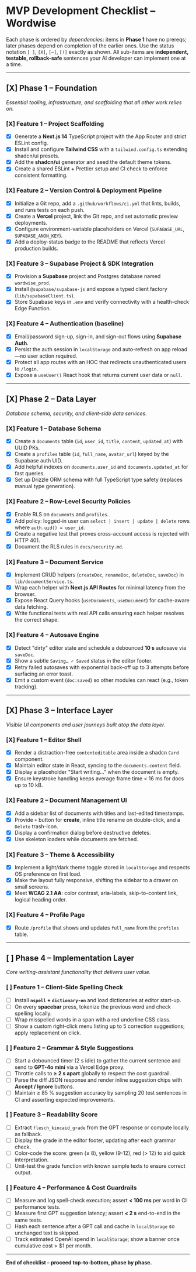 # MVP Development Checklist – **Wordwise**

Each phase is ordered by *dependencies*: items in **Phase 1** have no prereqs; later phases depend on completion of the earlier ones.
Use the status notation `[ ]`, `[X]`, `[~]`, `[!]` exactly as shown.
All sub-items are **independent, testable, rollback-safe** sentences your AI developer can implement one at a time.

---

## [X] Phase 1 – Foundation
*Essential tooling, infrastructure, and scaffolding that all other work relies on.*

### [X] Feature 1 – Project Scaffolding
- [X] Generate a **Next.js 14** TypeScript project with the App Router and strict ESLint config.
- [X] Install and configure **Tailwind CSS** with a `tailwind.config.ts` extending shadcn/ui presets.
- [X] Add the **shadcn/ui** generator and seed the default theme tokens.
- [X] Create a shared ESLint + Prettier setup and CI check to enforce consistent formatting.

### [X] Feature 2 – Version Control & Deployment Pipeline
- [X] Initialize a Git repo, add a `.github/workflows/ci.yml` that lints, builds, and runs tests on each push.
- [X] Create a **Vercel** project, link the Git repo, and set automatic preview deployments.
- [X] Configure environment-variable placeholders on Vercel (`SUPABASE_URL`, `SUPABASE_ANON_KEY`).
- [X] Add a deploy-status badge to the README that reflects Vercel production builds.

### [X] Feature 3 – Supabase Project & SDK Integration
- [X] Provision a **Supabase** project and Postgres database named `wordwise_prod`.
- [X] Install `@supabase/supabase-js` and expose a typed client factory (`lib/supabaseClient.ts`).
- [X] Store Supabase keys in `.env` and verify connectivity with a health-check Edge Function.

### [X] Feature 4 – Authentication (baseline)
- [X] Email/password sign-up, sign-in, and sign-out flows using **Supabase Auth**.
- [X] Persist the auth session in `localStorage` and auto-refresh on app reload—no user action required.
- [X] Protect all app routes with an HOC that redirects unauthenticated users to `/login`.
- [X] Expose a `useUser()` React hook that returns current user data or `null`.

---

## [X] Phase 2 – Data Layer
*Database schema, security, and client-side data services.*

### [X] Feature 1 – Database Schema
- [X] Create a `documents` table (`id`, `user_id`, `title`, `content`, `updated_at`) with UUID PKs.
- [X] Create a `profiles` table (`id`, `full_name`, `avatar_url`) keyed by the Supabase auth UID.
- [X] Add helpful indexes on `documents.user_id` and `documents.updated_at` for fast queries.
- [X] Set up Drizzle ORM schema with full TypeScript type safety (replaces manual type generation).

### [X] Feature 2 – Row-Level Security Policies
- [X] Enable RLS on `documents` and `profiles`.
- [X] Add policy: logged-in user can `select | insert | update | delete` rows where `auth.uid() = user_id`.
- [X] Create a negative test that proves cross-account access is rejected with HTTP 401.
- [X] Document the RLS rules in `docs/security.md`.

### [X] Feature 3 – Document Service
- [X] Implement CRUD helpers (`createDoc`, `renameDoc`, `deleteDoc`, `saveDoc`) in `lib/documentService.ts`.
- [X] Wrap each helper with **Next.js API Routes** for minimal latency from the browser.
- [X] Expose React Query hooks (`useDocuments`, `useDocument`) for cache-aware data fetching.
- [X] Write functional tests with real API calls ensuring each helper resolves the correct shape.

### [X] Feature 4 – Autosave Engine
- [X] Detect "dirty" editor state and schedule a debounced **10 s** autosave via `saveDoc`.
- [X] Show a subtle `Saving… ✓ Saved` status in the editor footer.
- [X] Retry failed autosaves with exponential back-off up to 3 attempts before surfacing an error toast.
- [X] Emit a custom event (`doc:saved`) so other modules can react (e.g., token tracking).

---

## [X] Phase 3 – Interface Layer
*Visible UI components and user journeys built atop the data layer.*

### [X] Feature 1 – Editor Shell
- [X] Render a distraction-free `contenteditable` area inside a shadcn `Card` component.
- [X] Maintain editor state in React, syncing to the `documents.content` field.
- [X] Display a placeholder "Start writing…" when the document is empty.
- [X] Ensure keystroke handling keeps average frame time < 16 ms for docs up to 10 kB.

### [X] Feature 2 – Document Management UI
- [X] Add a sidebar list of documents with titles and last-edited timestamps.
- [X] Provide `+` button for **create**, inline title rename on double-click, and a `Delete` trash-icon.
- [X] Display a confirmation dialog before destructive deletes.
- [X] Use skeleton loaders while documents are fetched.

### [X] Feature 3 – Theme & Accessibility
- [X] Implement a light/dark theme toggle stored in `localStorage` and respects OS preference on first load.
- [X] Make the layout fully responsive, shifting the sidebar to a drawer on small screens.
- [X] Meet **WCAG 2.1 AA**: color contrast, aria-labels, skip-to-content link, logical heading order.

### [X] Feature 4 – Profile Page
- [X] Route `/profile` that shows and updates `full_name` from the `profiles` table.

---

## [ ] Phase 4 – Implementation Layer
*Core writing-assistant functionality that delivers user value.*

### [ ] Feature 1 – Client-Side Spelling Check
- [ ] Install **`nspell` + `dictionary-en`** and load dictionaries at editor start-up.
- [ ] On every **spacebar** press, tokenize the previous word and check spelling locally.
- [ ] Wrap misspelled words in a span with a red underline CSS class.
- [ ] Show a custom right-click menu listing up to 5 correction suggestions; apply replacement on click.

### [ ] Feature 2 – Grammar & Style Suggestions
- [ ] Start a debounced timer (2 s idle) to gather the current sentence and send to **GPT-4o mini** via a Vercel Edge proxy.
- [ ] Throttle calls to **≥ 2 s apart** globally to respect the cost guardrail.
- [ ] Parse the diff JSON response and render inline suggestion chips with **Accept / Ignore** buttons.
- [ ] Maintain ≥ 85 % suggestion accuracy by sampling 20 test sentences in CI and asserting expected improvements.

### [ ] Feature 3 – Readability Score
- [ ] Extract `flesch_kincaid_grade` from the GPT response or compute locally as fallback.
- [ ] Display the grade in the editor footer, updating after each grammar check.
- [ ] Color-code the score: green (≤ 8), yellow (9-12), red (> 12) to aid quick interpretation.
- [ ] Unit-test the grade function with known sample texts to ensure correct output.

### [ ] Feature 4 – Performance & Cost Guardrails
- [ ] Measure and log spell-check execution; assert **< 100 ms** per word in CI performance tests.
- [ ] Measure first GPT suggestion latency; assert **< 2 s** end-to-end in the same tests.
- [ ] Hash each sentence after a GPT call and cache in `localStorage` so unchanged text is skipped.
- [ ] Track estimated OpenAI spend in `localStorage`; show a banner once cumulative cost > \$1 per month.

---

**End of checklist – proceed top-to-bottom, phase by phase.**
